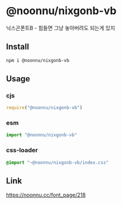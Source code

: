 # @noonnu/nixgonb-vb
닉스곤폰트B - 힘들면 그냥 놓아버려도 되는게 있지

## Install
```sh
npm i @noonnu/nixgonb-vb
```
## Usage
### cjs
```js
require("@noonnu/nixgonb-vb")
```
### esm
```js
import "@noonnu/nixgonb-vb"
```
### css-loader
```css
@import "~@noonnu/nixgonb-vb/index.css"
```

## Link
https://noonnu.cc/font_page/218